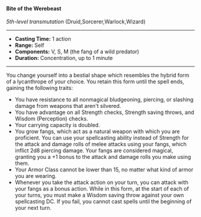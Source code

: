 #### Bite of the Werebeast
*5th-level transmutation* (Druid,Sorcerer,Warlock,Wizard)
___
- **Casting Time:** 1 action
- **Range:** Self
- **Components:** V, S, M (the fang of a wild predator)
- **Duration:** Concentration, up to 1 minute
---
You change yourself into a bestial shape which
resembles the hybrid form of a lycanthrope of your
choice. You retain this form until the spell ends,
gaining the following traits:
* You have resistance to all nonmagical
bludgeoning, piercing, or slashing damage from
weapons that aren't silvered.
* You have advantage on all Strength checks,
Strength saving throws, and Wisdom
(Perception) checks.
* Your carrying capacity is doubled.
* You grow fangs, which act as a natural weapon
with which you are proficient. You can use your
spellcasting ability instead of Strength for the
attack and damage rolls of melee attacks using
your fangs, which inflict 2d8 piercing damage.
Your fangs are considered magical, granting you
a +1 bonus to the attack and damage rolls you
make using them.
* Your Armor Class cannot be lower than 15, no
matter what kind of armor you are wearing.
* Whenever you take the attack action on your
turn, you can attack with your fangs as a bonus
action.
While in this form, at the start of each of your turns,
you must make a Wisdom saving throw against
your own spellcasting DC. If you fail, you cannot
cast spells until the beginning of your next turn.
